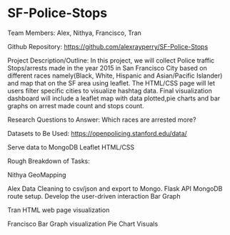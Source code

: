 # SF-Police-Stops

Team Members:  Alex, Nithya, Francisco, Tran

Github Repository: https://github.com/alexrayperry/SF-Police-Stops

Project Description/Outline: In this project, we will collect Police traffic Stops/arrests made in the year 2015 in San Francisco City based on different races namely(Black, White, Hispanic and Asian/Pacific Islander) and map that on the SF area using leaflet. The HTML/CSS page will let users filter specific cities to visualize hashtag data.  Final visualization dashboard will include a leaflet map with data plotted,pie charts and bar graphs on arrest made count and stops count. 

Research Questions to Answer: 
Which races are arrested more?


Datasets to Be Used: 
https://openpolicing.stanford.edu/data/

Serve data to MongoDB
Leaflet
HTML/CSS


Rough Breakdown of Tasks:

Nithya
GeoMapping


Alex
Data Cleaning to csv/json and export to Mongo.
Flask API MongoDB route setup.
Develop the user-driven interaction
Bar Graph


Tran
HTML web page visualization 

Francisco
Bar Graph visualization
Pie Chart Visuals

